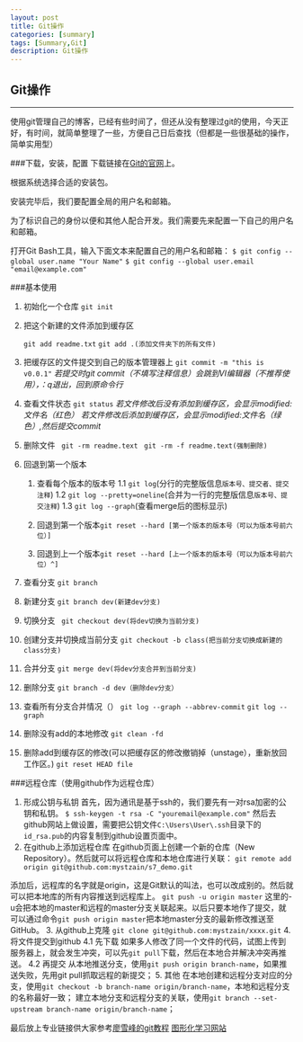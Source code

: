 ```yaml
---
layout: post
title: Git操作
categories: [summary]
tags: [Summary,Git]
description: Git操作
---
```



## Git操作

---
  使用git管理自己的博客，已经有些时间了，但还从没有整理过git的使用，今天正好，有时间，就简单整理了一些，方便自己日后查找（但都是一些很基础的操作，简单实用型）

###下载，安装，配置
 下载链接在[Git的官网](https://git-scm.com/downloads/)上。

根据系统选择合适的安装包。

安装完毕后，我们要配置全局的用户名和邮箱。

为了标识自己的身份以便和其他人配合开发。我们需要先来配置一下自己的用户名和邮箱。

打开Git Bash工具，输入下面文本来配置自己的用户名和邮箱：
    `$ git config --global user.name "Your Name"`
    `$ git config --global user.email "email@example.com"`
 
###基本使用
 
 1. 初始化一个仓库
	`git init`

 2. 把这个新建的文件添加到缓存区
 
	`git add readme.txt`
    `git add .(添加文件夹下的所有文件)`

 3. 把缓存区的文件提交到自己的版本管理器上
	`git commit -m "this is v0.0.1"`
  *若提交时git commit（不填写注释信息）会跳到VI编辑器（不推荐使用），：q退出，回到原命令行*
 
 4. 查看文件状态
   `git status`
*若文件修改后没有添加到缓存区，会显示modified:文件名（红色）*
*若文件修改后添加到缓存区，会显示modified:文件名（绿色）,然后提交commit*
 
 5. 删除文件
   ` git -rm readme.text`
   ` git -rm -f readme.text(强制删除)`

 6. 回退到第一个版本
	1. 查看每个版本的版本号
	1.1 `git log`(分行的完整版信息`版本号、提交者、提交注释`)
    1.2 `git log --pretty=oneline`(合并为一行的完整版信息`版本号、提交注释`)
    1.3 `git log --graph`(查看merge后的图标显示)

	2. 回退到第一个版本`git reset --hard [第一个版本的版本号（可以为版本号前六位）]`
	3. 回退到上一个版本`git reset --hard [上一个版本的版本号（可以为版本号前六位）^]`

 7. 查看分支
    `git branch`

 8. 新建分支
    `git branch dev(新建dev分支)`

 9. 切换分支
   ` git checkout dev(将dev切换为当前分支)`

 10. 创建分支并切换成当前分支
    `git checkout -b class(把当前分支切换成新建的class分支)`

 11. 合并分支
   `git merge dev(将dev分支合并到当前分支)`

 12. 删除分支
   `git branch -d dev（删除dev分支）`

 13. 查看所有分支合并情况（）
   `git log --graph --abbrev-commit`
   `git log --graph`

 14. 删除没有add的本地修改
   `git clean -fd`

 15. 删除add到缓存区的修改(可以把缓存区的修改撤销掉（unstage），重新放回工作区。)
    `git reset HEAD file`


###远程仓库（使用github作为远程仓库）

 1. 形成公钥与私钥
 首先，因为通讯是基于ssh的，我们要先有一对rsa加密的公钥和私钥。
 `$ ssh-keygen -t rsa -C "youremail@example.com"`
  然后去github网站上做设置，需要把公钥文件`C:\Users\User\.ssh`目录下的`id_rsa.pub`的内容复制到github设置页面中。
 2. 在github上添加远程仓库
  在github页面上创建一个新的仓库（New Repository）。然后就可以将远程仓库和本地仓库进行关联：
`git remote add origin git@github.com:mystzain/s7_demo.git`

  添加后，远程库的名字就是origin，这是Git默认的叫法，也可以改成别的。然后就可以把本地库的所有内容推送到远程库上。
    `git push -u origin master`
这里的-u会把本地的master和远程的master分支关联起来。以后只要本地作了提交，就可以通过命令`git push origin master`把本地master分支的最新修改推送至GitHub。
 3.  从github上克隆
   `git clone git@github.com:mystzain/xxxx.git`
 4.   将文件提交到github
 4.1 先下载
 如果多人修改了同一个文件的代码，试图上传到服务器上，就会发生冲突，可以先`git pull`下载，然后在本地合并解决冲突再推送。
 4.2 再提交 
从本地推送分支，使用`git push origin branch-name`，如果推送失败，先用git pull抓取远程的新提交；
 5.  其他 
在本地创建和远程分支对应的分支，使用`git checkout -b branch-name origin/branch-name`，本地和远程分支的名称最好一致；
建立本地分支和远程分支的关联，使用`git branch --set-upstream branch-name origin/branch-name`；
 

 
最后放上专业链接供大家参考[廖雪峰的git教程][1]
[图形化学习网站][2]


  [1]: http://www.liaoxuefeng.com/wiki/0013739516305929606dd18361248578c67b8067c8c017b000
  [2]: http://learngitbranching.js.org/